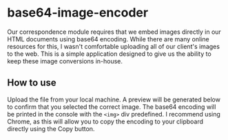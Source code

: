 # base64-image-encoder

Our correspondence module requires that we embed images directly in our HTML documents using base64 encoding. While there are many online resources for this, I wasn't comfortable uploading all of our client's images to the web. This is a simple application designed to give us the ability to keep these image conversions in-house.

## How to use

Upload the file from your local machine. A preview will be generated below to confirm that you selected the correct image. The base64 encoding will be printed in the console with the `<img>` div predefined. I recommend using Chrome, as this will allow you to copy the encoding to your clipboard directly using the Copy button.
